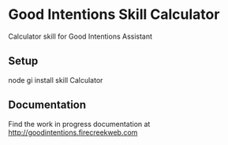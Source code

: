 # Good Intentions Skill Calculator

Calculator skill for Good Intentions Assistant


## Setup

node gi install skill Calculator


## Documentation

Find the work in progress documentation at http://goodintentions.firecreekweb.com

